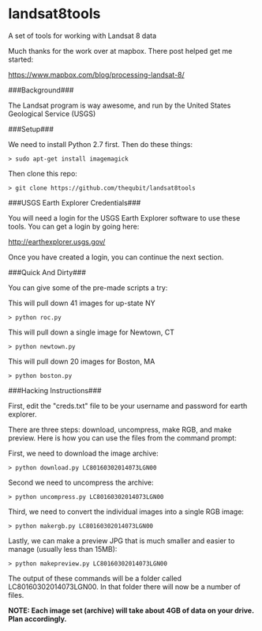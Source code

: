 landsat8tools
=============

A set of tools for working with Landsat 8 data

Much thanks for the work over at mapbox.  There post helped get me started:

https://www.mapbox.com/blog/processing-landsat-8/

###Background###

The Landsat program is way awesome, and run by the United States Geological Service (USGS)

###Setup###

We need to install Python 2.7 first.  Then do these things:

    > sudo apt-get install imagemagick

Then clone this repo:

    > git clone https://github.com/thequbit/landsat8tools


###USGS Earth Explorer Credentials###

You will need a login for the USGS Earth Explorer software to use these tools.  You can get a login by going here:

http://earthexplorer.usgs.gov/

Once you have created a login, you can continue the next section.

###Quick And Dirty###

You can give some of the pre-made scripts a try:

This will pull down 41 images for up-state NY

    > python roc.py

This will pull down a single image for Newtown, CT

    > python newtown.py

This will pull down 20 images for Boston, MA

    > python boston.py
    
###Hacking Instructions###

First, edit the "creds.txt" file to be your username and password for earth explorer.

There are three steps: download, uncompress, make RGB, and make preview.  Here is how you can use the files from the command prompt:

First, we need to download the image archive:

    > python download.py LC80160302014073LGN00

Second we need to uncompress the archive:

    > python uncompress.py LC80160302014073LGN00

Third, we need to convert the individual images into a single RGB image:

    > python makergb.py LC80160302014073LGN00

Lastly, we can make a preview JPG that is much smaller and easier to manage (usually less than 15MB):

    > python makepreview.py LC80160302014073LGN00

The output of these commands will be a folder called LC80160302014073LGN00.  In that folder there will now be a number of files.

**NOTE: Each image set (archive) will take about 4GB of data on your drive.  Plan accordingly.**
